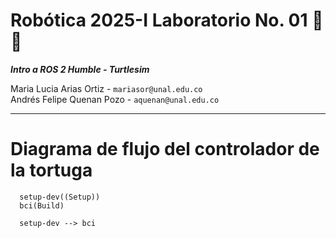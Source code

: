 # Robótica 2025-I Laboratorio No. 01 🤖🐢
***Intro a ROS 2 Humble - Turtlesim***  
  
Maria Lucia Arias Ortiz - `mariasor@unal.edu.co`  
Andrés Felipe Quenan Pozo - `aquenan@unal.edu.co`
***

# Diagrama de flujo del controlador de la tortuga
```mermaid
  setup-dev((Setup))
  bci(Build)

  setup-dev --> bci
```
